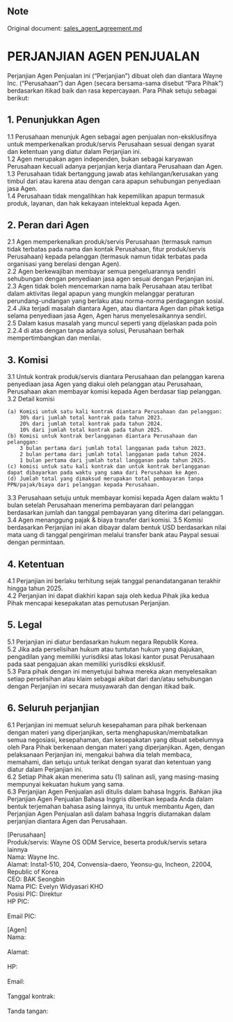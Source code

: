 ## Note
Original document: [sales_agent_agreement.md](https://github.com/wayne-incorporated/wayne-os/blob/main/docs/en/business/sales_agent_agreement.md)

# PERJANJIAN AGEN PENJUALAN

Perjanjian Agen Penjualan ini (“Perjanjian”) dibuat oleh dan diantara Wayne Inc. (“Perusahaan”) dan Agen (secara bersama-sama disebut “Para Pihak”) berdasarkan itikad baik dan rasa kepercayaan.
Para Pihak setuju sebagai berikut:

## 1. Penunjukkan Agen
1.1 Perusahaan menunjuk Agen sebagai agen penjualan non-eksklusifnya untuk memperkenalkan produk/servis Perusahaan sesuai dengan syarat dan ketentuan yang diatur dalam Perjanjian ini.
<br>1.2 Agen merupakan agen independen, bukan sebagai karyawan Perusahaan kecuali adanya perjanjian kerja diantara Perusahaan dan Agen.
<br>1.3 Perusahaan tidak bertanggung jawab atas kehilangan/kerusakan yang timbul dari atau karena atau dengan cara apapun sehubungan penyediaan jasa Agen.
<br>1.4 Perusahaan tidak mengalihkan hak kepemilikan apapun termasuk produk, layanan, dan hak kekayaan intelektual kepada Agen.
 
## 2. Peran dari Agen
2.1 Agen memperkenalkan produk/servis Perusahaan (termasuk namun tidak terbatas pada nama dan kontak Perusahaan, fitur produk/servis Perusahaan) kepada pelanggan (termasuk namun tidak terbatas pada organisasi yang berelasi dengan Agen).
<br>2.2 Agen berkewajiban membayar semua pengeluarannya sendiri sehubungan dengan penyediaan jasa agen sesuai dengan Perjanjian ini.
<br>2.3 Agen tidak boleh mencemarkan nama baik Perusahaan atau terlibat dalam aktivitas ilegal apapun yang mungkin melanggar peraturan perundang-undangan yang berlaku atau norma-norma perdagangan sosial.
<br>2.4 Jika terjadi masalah diantara Agen, atau diantara Agen dan pihak ketiga selama penyediaan jasa Agen, Agen harus menyelesaikannya sendiri.
<br>2.5 Dalam kasus masalah yang muncul seperti yang dijelaskan pada poin 2.2.4 di atas dengan tanpa adanya solusi, Perusahaan berhak mempertimbangkan dan menilai.

## 3. Komisi
3.1 Untuk kontrak produk/servis diantara Perusahaan dan pelanggan karena penyediaan jasa Agen yang diakui oleh pelanggan atau Perusahaan, Perusahaan akan membayar komisi kepada Agen berdasar tiap pelanggan.
<br>3.2 Detail komisi
```
(a) Komisi untuk satu kali kontrak diantara Perusahaan dan pelanggan:
    30% dari jumlah total kontrak pada tahun 2023.
    20% dari jumlah total kontrak pada tahun 2024.
    10% dari jumlah total kontrak pada tahun 2025.
(b) Komisi untuk kontrak berlangganan diantara Perusahaan dan pelanggan:
    3 bulan pertama dari jumlah total langganan pada tahun 2023.
    2 bulan pertama dari jumlah total langganan pada tahun 2024.
    1 bulan pertama dari jumlah total langganan pada tahun 2025.
(c) komisi untuk satu kali kontrak dan untuk kontrak berlangganan dapat dibayarkan pada waktu yang sama dari Perusahaan ke Agen.
(d) Jumlah total yang dimaksud merupakan total pembayaran tanpa PPN/pajak/biaya dari pelanggan kepada Perusahaan.
```
3.3 Perusahaan setuju untuk membayar komisi kepada Agen dalam waktu 1 bulan setelah Perusahaan menerima pembayaran dari pelanggan berdasarkan jumlah dan tanggal pembayaran yang diterima dari pelanggan.
3.4 Agen menanggung pajak & biaya transfer dari komisi.
3.5 Komisi berdasarkan Perjanjian ini akan dibayar dalam bentuk USD berdasarkan nilai mata uang di tanggal pengiriman melalui transfer bank atau Paypal sesuai dengan permintaan.

## 4. Ketentuan
4.1 Perjanjian ini berlaku  terhitung sejak tanggal penandatanganan terakhir hingga tahun 2025.
<br>4.2 Perjanjian ini dapat diakhiri kapan saja oleh kedua Pihak jika kedua Pihak mencapai kesepakatan atas pemutusan Perjanjian.

## 5. Legal
5.1 Perjanjian ini diatur berdasarkan hukum negara Republik Korea.
<br>5.2 Jika ada perselisihan hukum atau tuntutan hukum yang diajukan, pengadilan yang memiliki yurisdiksi atas lokasi kantor pusat Perusahaan pada saat pengajuan akan memiliki yurisdiksi eksklusif.
<br>5.3 Para pihak dengan ini menyetujui bahwa mereka akan menyelesaikan setiap perselisihan atau klaim sebagai akibat dari dan/atau sehubungan dengan Perjanjian ini secara musyawarah dan dengan itikad baik.

## 6. Seluruh perjanjian
6.1 Perjanjian ini memuat seluruh kesepahaman para pihak berkenaan dengan materi yang diperjanjikan, serta menghapuskan/membatalkan semua negosiasi, kesepahaman, dan kesepakatan yang dibuat sebelumnya oleh Para Pihak berkenaan dengan materi yang diperjanjikan. Agen, dengan pelaksanaan Perjanjian ini, mengakui bahwa dia telah membaca, memahami, dan setuju untuk terikat dengan syarat dan ketentuan yang diatur dalam Perjanjian ini.
<br>6.2 Setiap Pihak akan menerima satu (1) salinan asli, yang masing-masing mempunyai kekuatan hukum yang sama.
<br>6.3 Perjanjian Agen Penjualan asli ditulis dalam bahasa Inggris. Bahkan jika Perjanjian Agen Penjualan Bahasa Inggris diberikan kepada Anda dalam bentuk terjemahan bahasa asing lainnya, itu untuk membantu Agen, dan Perjanjian Agen Penjualan asli dalam bahasa Inggris diutamakan dalam perjanjian diantara Agen dan Perusahaan.

[Perusahaan]
<br>Produk/servis:		Wayne OS ODM Service, beserta produk/servis setara lainnya
<br>Nama:       			Wayne Inc.
<br>Alamat: 		      Insta1-510, 204, Convensia-daero, Yeonsu-gu, Incheon, 22004, Republic of Korea
<br>CEO:         			BAK Seongbin
<br>Nama PIC:     		Evelyn Widyasari KHO 
<br>Posisi PIC:    		Direktur
<br>HP PIC: 		
<br>Email PIC: 		

[Agen]
<br>Nama:		 	
<br>Alamat:	 	
<br>HP:		 	
<br>Email:		 	
<br>Tanggal kontrak: 	
<br>Tanda tangan:	 	
